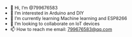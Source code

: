 - 👋 Hi, I’m @799676583
- 👀 I’m interested in Arduino and DIY
- 🌱 I’m currently learning Machine learning and ESP8266
- 💞️ I’m looking to collaborate on IoT devices
- 📫 How to reach me email: 799676583@qq.com
<!---
799676583/799676583 is a ✨ special ✨ repository because its `README.md` (this file) appears on your GitHub profile.
You can click the Preview link to take a look at your changes.
--->
